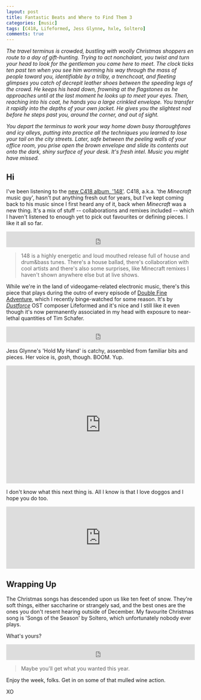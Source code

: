 ```yaml
---
layout: post
title: Fantastic Beats and Where to Find Them 3
categories: [music]
tags: [C418, Lifeformed, Jess Glynne, hxle, Soltero]
comments: true
---
```


*The travel terminus is crowded, bustling with woolly Christmas shoppers en route to a day of gift-hunting. Trying to act nonchalant, you twist and turn your head to look for the gentleman you came here to meet. The clock ticks ten past ten when you see him worming his way through the mass of people toward you, identifiable by a trilby, a trenchcoat, and fleeting glimpses you catch of decrepit leather shoes between the speeding legs of the crowd. He keeps his head down, frowning at the flagstones as he approaches until at the last moment he looks up to meet your eyes. Then, reaching into his coat, he hands you a large crinkled envelope. You transfer it rapidly into the depths of your own jacket. He gives you the slightest nod before he steps past you, around the corner, and out of sight.* 

*You depart the terminus to work your way home down busy thoroughfares and icy alleys, putting into practice all the techniques you learned to lose your tail on the city streets. Later, safe between the peeling walls of your office room, you prise open the brown envelope and slide its contents out onto the dark, shiny surface of your desk. It's fresh intel. Music you might have missed.*

## Hi

I've been listening to the [new C418 album, '148'](https://c418.bandcamp.com/album/148). C418, a.k.a. 'the *Minecraft* music guy', hasn't put anything fresh out for years, but I've kept coming back to his music since I first heard any of it, back when *Minecraft* was a new thing. It's a mix of stuff -- collaborations and remixes included -- which I haven't listened to enough yet to pick out favourites or defining pieces. I like it all so far.

<iframe style="border: 0; width: 100%; height: 42px;" src="https://bandcamp.com/EmbeddedPlayer/album=3685458712/size=small/bgcol=ffffff/linkcol=0687f5/track=2859804005/transparent=true/" seamless><a href="http://c418.bandcamp.com/album/148">148 by C418 and Baiyon</a></iframe>

> 148 is a highly energetic and loud mouthed release full of house and drum&bass tunes. There's a house ballad, there's collaboration with cool artists and there's also some surprises, like Minecraft remixes I haven't shown anywhere else but at live shows. 

While we're in the land of videogame-related electronic music, there's this piece that plays during the outro of every episode of [Double Fine Adventure](https://www.youtube.com/watch?v=AdXvZgIV1Q0&list=PLIhLvue17Sd7F6pU2ByRRb0igiI-WKk3D&ab_channel=DoubleFineProd), which I recently binge-watched for some reason. It's by [*Dustforce*](http://dustforce.com/) OST composer Lifeformed and it's nice and I still like it even though it's now permanently associated in my head with exposure to near-lethal quantities of Tim Schafer. 

<iframe style="border: 0; width: 100%; height: 42px;" src="https://bandcamp.com/EmbeddedPlayer/album=1653268435/size=small/bgcol=ffffff/linkcol=0687f5/track=707958162/transparent=true/" seamless><a href="http://lifeformed.bandcamp.com/album/immerse">Immerse by Lifeformed</a></iframe>

Jess Glynne's 'Hold My Hand' is catchy, assembled from familiar bits and pieces. Her voice is, *gosh*, though. BOOM. Yup.

<iframe width="100%" height="315" src="https://www.youtube.com/embed/cLyUcAUMmMY" frameborder="0" allowfullscreen></iframe>

I don't know what this next thing is. All I know is that I love doggos and I hope you do too.

<iframe width="100%" height="166" scrolling="no" frameborder="no" src="https://w.soundcloud.com/player/?url=https%3A//api.soundcloud.com/tracks/210662855&amp;color=ff5500&amp;auto_play=false&amp;hide_related=false&amp;show_comments=true&amp;show_user=true&amp;show_reposts=false"></iframe>

## Wrapping Up

The Christmas songs has descended upon us like ten feet of snow. They're soft things, either saccharine or strangely sad, and the best ones are the ones you don't resent hearing outside of December. My favourite Christmas song is 'Songs of the Season' by Soltero, which unfortunately nobody ever plays.

What's yours?

<iframe style="border: 0; width: 100%; height: 42px;" src="https://bandcamp.com/EmbeddedPlayer/album=3627758041/size=small/bgcol=ffffff/linkcol=0687f5/track=2462380269/transparent=true/" seamless><a href="http://soltero.bandcamp.com/album/hell-train">Hell Train by Soltero</a></iframe>

> Maybe you'll get what you wanted this year.

Enjoy the week, folks. Get in on some of that mulled wine action. 

XO